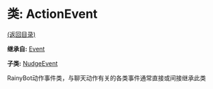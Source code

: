 # 类: ActionEvent

[(返回目录)](./)

**继承自:** [Event](Event.md)

**子类:** [NudgeEvent](NudgeEvent.md)

RainyBot动作事件类，与聊天动作有关的各类事件通常直接或间接继承此类
